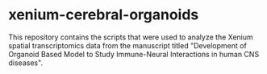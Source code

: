 # xenium-cerebral-organoids
This repository contains the scripts that were used to analyze the Xenium spatial transcriptomics data from the manuscript titled "Development of Organoid Based Model to Study Immune-Neural Interactions in human CNS diseases".
